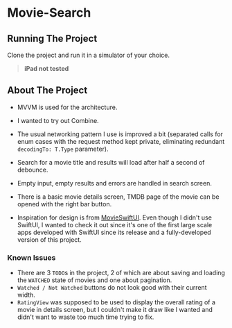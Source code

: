 # Movie-Search

## Running The Project
Clone the project and run it in a simulator of your choice.

> **iPad not tested**

## About The Project

- MVVM is used for the architecture.
- I wanted to try out Combine.
- The usual networking pattern I use is improved a bit (separated calls for enum cases with the request method kept private, eliminating redundant `decodingTo: T.Type` parameter).

- Search for a movie title and results will load after half a second of debounce.
- Empty input, empty results and errors are handled in search screen.
- There is a basic movie details screen, TMDB page of the movie can be opened with the right bar button.

- Inspiration for design is from [MovieSwiftUI](https://github.com/Dimillian/MovieSwiftUI). Even though I didn't use SwiftUI, I wanted to check it out since it's one of the first large scale apps developed with SwiftUI since its release and a fully-developed version of this project.

### Known Issues

- There are 3 `TODO`s in the project, 2 of which are about saving and loading the `WATCHED` state of movies and one about pagination.
- `Watched / Not Watched` buttons do not look good with their current width.
- `RatingView` was supposed to be used to display the overall rating of a movie in details screen, but I couldn't make it draw like I wanted and didn't want to waste too much time trying to fix.
